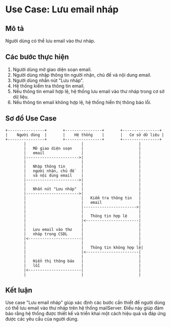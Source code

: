 # Use Case: Lưu email nháp

## Mô tả
Người dùng có thể lưu email vào thư nháp.

## Các bước thực hiện
1. Người dùng mở giao diện soạn email.
2. Người dùng nhập thông tin người nhận, chủ đề và nội dung email.
3. Người dùng nhấn nút "Lưu nháp".
4. Hệ thống kiểm tra thông tin email.
5. Nếu thông tin email hợp lệ, hệ thống lưu email vào thư nháp trong cơ sở dữ liệu.
6. Nếu thông tin email không hợp lệ, hệ thống hiển thị thông báo lỗi.

## Sơ đồ Use Case

```plaintext
+----------------+       +----------------+       +----------------+
|    Người dùng  |       |    Hệ thống    |       |   Cơ sở dữ liệu |
+----------------+       +----------------+       +----------------+
        |                        |                        |
        |   Mở giao diện soạn    |                        |
        |   email                |                        |
        |----------------------->|                        |
        |                        |                        |
        |   Nhập thông tin       |                        |
        |   người nhận, chủ đề   |                        |
        |   và nội dung email    |                        |
        |----------------------->|                        |
        |                        |                        |
        |   Nhấn nút "Lưu nháp"  |                        |
        |----------------------->|                        |
        |                        |   Kiểm tra thông tin   |
        |                        |   email                |
        |                        |----------------------->|
        |                        |                        |
        |                        |   Thông tin hợp lệ     |
        |                        |<-----------------------|
        |                        |                        |
        |   Lưu email vào thư    |                        |
        |   nháp trong CSDL      |                        |
        |<-----------------------|                        |
        |                        |                        |
        |                        |   Thông tin không hợp lệ|
        |                        |<-----------------------|
        |                        |                        |
        |   Hiển thị thông báo   |                        |
        |   lỗi                  |                        |
        |<-----------------------|                        |
        |                        |                        |
```

## Kết luận
Use case "Lưu email nháp" giúp xác định các bước cần thiết để người dùng có thể lưu email vào thư nháp trên hệ thống mailServer. Điều này giúp đảm bảo rằng hệ thống được thiết kế và triển khai một cách hiệu quả và đáp ứng được các yêu cầu của người dùng.
